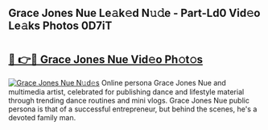 ## Grace Jones Nue Le𝚊k𝚎d N𝚞𝚍e - Part-Ld0 Vid𝚎o Le𝚊ks Photos 0D7iT

# <h2><a href="http://fb8edxj.evod.top/?m=Grace+Jones+Nue">🔗 👉🔴 Grace Jones Nue Vid𝚎o Ph𝚘t𝚘s</a></h2>

[![Grace Jones Nue N𝚞d𝚎s](https://i.imgur.com/8V9OHl7.gif)](http://fb8edxj.evod.top/?m=Grace+Jones+Nue)
Online persona Grace Jones Nue and multimedia artist, celebrated for publishing dance and lifestyle material through trending dance routines and mini vlogs. Grace Jones Nue public persona is that of a successful entrepreneur, but behind the scenes, he's a devoted family man. 
